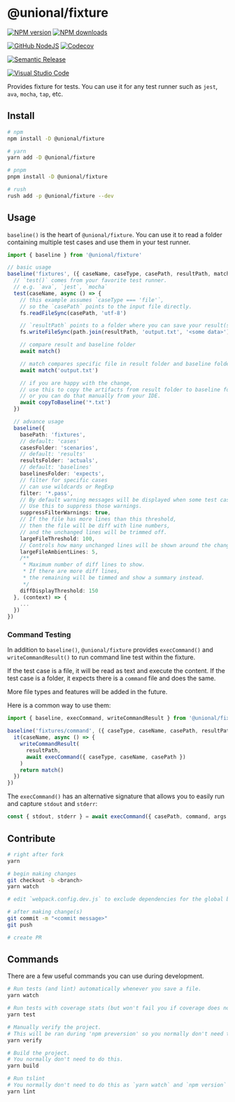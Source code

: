 # @unional/fixture

[![NPM version][npm-image]][npm-url]
[![NPM downloads][downloads-image]][downloads-url]

[![GitHub NodeJS][github-nodejs]][github-action-url]
[![Codecov][codecov-image]][codecov-url]

[![Semantic Release][semantic-release-image]][semantic-release-url]

[![Visual Studio Code][vscode-image]][vscode-url]

Provides fixture for tests.
You can use it for any test runner such as `jest`, `ava`, `mocha`, `tap`, etc.

## Install

```sh
# npm
npm install -D @unional/fixture

# yarn
yarn add -D @unional/fixture

# pnpm
pnpm install -D @unional/fixture

# rush
rush add -p @unional/fixture --dev
```

## Usage

`baseline()` is the heart of `@unional/fixture`.
You can use it to read a folder containing multiple test cases and use them in your test runner.

```ts
import { baseline } from '@unional/fixture'

// basic usage
baseline('fixtures', ({ caseName, caseType, casePath, resultPath, match, copyToBaseline }) => {
  // `test()` comes from your favorite test runner.
  // e.g. `ava`, `jest`, `mocha`
  test(caseName, async () => {
    // this example assumes `caseType === 'file'`,
    // so the `casePath` points to the input file directly.
    fs.readFileSync(casePath, 'utf-8')

    // `resultPath` points to a folder where you can save your result(s)
    fs.writeFileSync(path.join(resultPath, 'output.txt', '<some data>'))

    // compare result and baseline folder
    await match()

    // match compares specific file in result folder and baseline folder
    await match('output.txt')

    // if you are happy with the change,
    // use this to copy the artifacts from result folder to baseline folder,
    // or you can do that manually from your IDE.
    await copyToBaseline('*.txt')
  })

  // advance usage
  baseline({
    basePath: 'fixtures',
    // default: 'cases'
    casesFolder: 'scenarios',
    // default: 'results'
    resultsFolder: 'actuals',
    // default: 'baselines'
    baselinesFolder: 'expects',
    // filter for specific cases
    // can use wildcards or RegExp
    filter: '*.pass',
    // By default warning messages will be displayed when some test cases are filtered.
    // Use this to suppress those warnings.
    suppressFilterWarnings: true,
    // If the file has more lines than this threshold,
    // then the file will be diff with line numbers,
    // and the unchanged lines will be trimmed off.
    largeFileThreshold: 100,
    // Controls how many unchanged lines will be shown around the changes.
    largeFileAmbientLines: 5,
    /**
     * Maximum number of diff lines to show.
     * If there are more diff lines,
     * the remaining will be timmed and show a summary instead.
     */
    diffDisplayThreshold: 150
  }, (context) => {
    ...
  })
})

```

### Command Testing

In addition to `baseline()`,
`@unional/fixture` provides `execCommand()` and `writeCommandResult()` to run command line test within the fixture.

If the test case is a file, it will be read as text and execute the content.
If the test case is a folder, it expects there is a `command` file and does the same.

More file types and features will be added in the future.

Here is a common way to use them:

```ts
import { baseline, execCommand, writeCommandResult } from '@unional/fixture'

baseline('fixtures/command', ({ caseType, caseName, casePath, resultPath, match }) => {
  it(caseName, async () => {
    writeCommandResult(
      resultPath,
      await execCommand({ caseType, caseName, casePath })
    )
    return match()
  })
})
```

The `execCommand()` has an alternative signature that allows you to easily run and capture `stdout` and `stderr`:

```ts
const { stdout, stderr } = await execCommand({ casePath, command, args })
```

## Contribute

```sh
# right after fork
yarn

# begin making changes
git checkout -b <branch>
yarn watch

# edit `webpack.config.dev.js` to exclude dependencies for the global build.

# after making change(s)
git commit -m "<commit message>"
git push

# create PR
```

## Commands

There are a few useful commands you can use during development.

```sh
# Run tests (and lint) automatically whenever you save a file.
yarn watch

# Run tests with coverage stats (but won't fail you if coverage does not meet criteria)
yarn test

# Manually verify the project.
# This will be ran during 'npm preversion' so you normally don't need to run this yourself.
yarn verify

# Build the project.
# You normally don't need to do this.
yarn build

# Run tslint
# You normally don't need to do this as `yarn watch` and `npm version` will automatically run lint for you.
yarn lint
```

[codecov-image]: https://codecov.io/gh/unional/fixture/branch/master/graph/badge.svg
[codecov-url]: https://codecov.io/gh/unional/fixture
[downloads-image]: https://img.shields.io/npm/dm/@unional/fixture.svg?style=flat
[downloads-url]: https://npmjs.org/package/@unional/fixture
[github-action-url]: https://github.com/unional/fixture/actions
[github-nodejs]: https://github.com/unional/fixture/workflows/nodejs/badge.svg
[npm-image]: https://img.shields.io/npm/v/@unional/fixture.svg?style=flat
[npm-url]: https://npmjs.org/package/@unional/fixture
[semantic-release-image]: https://img.shields.io/badge/%20%20%F0%9F%93%A6%F0%9F%9A%80-semantic--release-e10079.svg
[semantic-release-url]: https://github.com/semantic-release/semantic-release
[vscode-image]: https://img.shields.io/badge/vscode-ready-green.svg
[vscode-url]: https://code.visualstudio.com/
